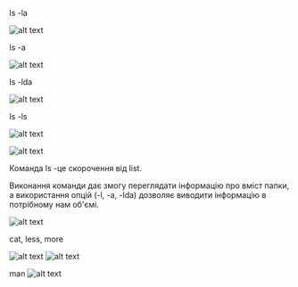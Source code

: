 ls -la

![alt text](https://github.com/boikoserhii/DevOps_online_Lviv_2020Q3Q4/blob/master/m5/task5.2/task5_2_ls_a.PNG)

ls -a

![alt text](https://github.com/boikoserhii/DevOps_online_Lviv_2020Q3Q4/blob/master/m5/task5.2/task5_2_ls_la_ls_a.PNG)

ls -lda

![alt text](https://github.com/boikoserhii/DevOps_online_Lviv_2020Q3Q4/blob/master/m5/task5.2/task5_2_ls_lda.PNG)

ls -ls

![alt text](https://github.com/boikoserhii/DevOps_online_Lviv_2020Q3Q4/blob/master/m5/task5.2/task5_2_ls_ls_l.PNG)

![alt text](https://github.com/boikoserhii/DevOps_online_Lviv_2020Q3Q4/blob/master/m5/task5.2/task5_2_ls_ls_l_2.PNG)

Команда ls -це скорочення від list. 

Виконання команди дає змогу переглядати інформацію про вміст папки, а використання опцій (-l, -a, -lda) дозволяє виводити інформацію в потрібному нам об'ємі. 

![alt text](https://github.com/boikoserhii/DevOps_online_Lviv_2020Q3Q4/blob/master/m5/task5.2/task5_2_3_files.PNG)

cat, less, more

![alt text](https://github.com/boikoserhii/DevOps_online_Lviv_2020Q3Q4/blob/master/m5/task5.2/task5_2_4.PNG)
![alt text](https://github.com/boikoserhii/DevOps_online_Lviv_2020Q3Q4/blob/master/m5/task5.2/task5_2__4_1.PNG)

man
![alt text](https://github.com/boikoserhii/DevOps_online_Lviv_2020Q3Q4/blob/master/m5/task5.2/task5_2__5_man_pwd.PNG)
